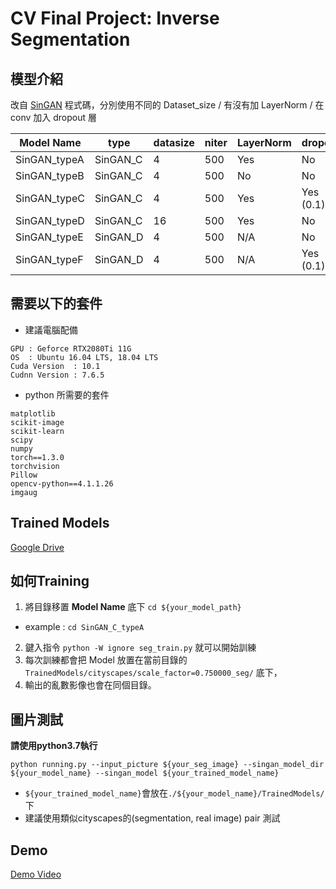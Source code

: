 # CV Final Project: Inverse Segmentation


## 模型介紹
改自 [SinGAN](https://github.com/tamarott/SinGAN) 程式碼，分別使用不同的 Dataset_size / 有沒有加 LayerNorm / 在 conv 加入 dropout 層

| Model Name   | type     | datasize | niter | LayerNorm | dropout   |
| ------------ | -------- | -------- | ----- | --------- | --------- |
| SinGAN_typeA | SinGAN_C | 4        | 500   | Yes       | No        |
| SinGAN_typeB | SinGAN_C | 4        | 500   | No        | No        |
| SinGAN_typeC | SinGAN_C | 4        | 500   | Yes       | Yes (0.1) |
| SinGAN_typeD | SinGAN_C | 16       | 500   | Yes       | No        |
| SinGAN_typeE | SinGAN_D | 4        | 500   | N/A       | No        |
| SinGAN_typeF | SinGAN_D | 4        | 500   | N/A       | Yes (0.1) |

## 需要以下的套件

- 建議電腦配備
```
GPU : Geforce RTX2080Ti 11G
OS  : Ubuntu 16.04 LTS, 18.04 LTS
Cuda Version  : 10.1
Cudnn Version : 7.6.5
```

- python 所需要的套件
```
matplotlib
scikit-image
scikit-learn
scipy
numpy
torch==1.3.0
torchvision
Pillow
opencv-python==4.1.1.26
imgaug
```
## Trained Models
[Google Drive](https://drive.google.com/open?id=1H1uDzzwi7uClEY_lJEsyMarji3RX-ckb)

## 如何Training
1. 將目錄移置 **Model Name** 底下 `cd ${your_model_path}`
  - example : `cd SinGAN_C_typeA`
2. 鍵入指令 `python -W ignore seg_train.py` 就可以開始訓練
3. 每次訓練都會把 Model 放置在當前目錄的 `TrainedModels/cityscapes/scale_factor=0.750000_seg/` 底下，
4. 輸出的亂數影像也會在同個目錄。


## 圖片測試
**請使用python3.7執行**
```bash=linux
python running.py --input_picture ${your_seg_image} --singan_model_dir ${your_model_name} --singan_model ${your_trained_model_name}
```
- `${your_trained_model_name}`會放在`./${your_model_name}/TrainedModels/`下
- 建議使用類似cityscapes的(segmentation, real image) pair 測試

## Demo
[Demo Video](https://youtu.be/OyJVbbEGA3g)

